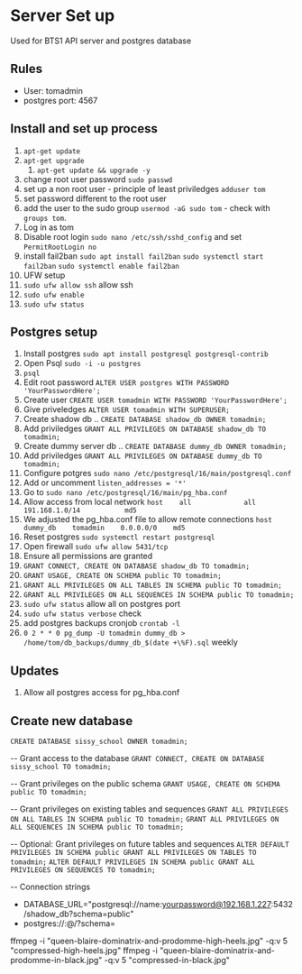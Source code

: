 # Server Set up

Used for BTS1
API server and postgres database

## Rules

- User: tomadmin
- postgres port: 4567

## Install and set up process

1. `apt-get update`
2. `apt-get upgrade`
   1. `apt-get update && upgrade -y`
3. change root user password `sudo passwd`
4. set up a non root user - principle of least priviledges `adduser tom`
5. set password different to the root user
6. add the user to the sudo group `usermod -aG sudo tom` - check with `groups tom`.
7. Log in as tom
8. Disable root login `sudo nano /etc/ssh/sshd_config` and set `PermitRootLogin no`
9. install fail2ban `sudo apt install fail2ban` `sudo systemctl start fail2ban` `sudo systemctl enable fail2ban`
10. UFW setup
11. `sudo ufw allow ssh` allow ssh
12. `sudo ufw enable`
13. `sudo ufw status`

## Postgres setup

1. Install postgres `sudo apt install postgresql postgresql-contrib`
2. Open Psql `sudo -i -u postgres`
3. `psql`
4. Edit root password `ALTER USER postgres WITH PASSWORD 'YourPasswordHere';`
5. Create user `CREATE USER tomadmin WITH PASSWORD 'YourPasswordHere';`
6. Give priveledges `ALTER USER tomadmin WITH SUPERUSER;`
7. Create shadow db .. `CREATE DATABASE shadow_db OWNER tomadmin;`
8. Add priviledges `GRANT ALL PRIVILEGES ON DATABASE shadow_db TO tomadmin;`
9. Create dummy server db .. `CREATE DATABASE dummy_db OWNER tomadmin;`
10. Add priviledges `GRANT ALL PRIVILEGES ON DATABASE dummy_db TO tomadmin;`
11. Configure potgres `sudo nano /etc/postgresql/16/main/postgresql.conf`
12. Add or uncomment `listen_addresses = '*'`
13. Go to `sudo nano /etc/postgresql/16/main/pg_hba.conf`
14. Allow access from local network `host    all             all             191.168.1.0/14           md5`
15. We adjusted the pg_hba.conf file to allow remote connections `host    dummy_db    tomadmin    0.0.0.0/0    md5`
16. Reset postgres `sudo systemctl restart postgresql`
17. Open firewall `sudo ufw allow 5431/tcp`
18. Ensure all permissions are granted
19. `GRANT CONNECT, CREATE ON DATABASE shadow_db TO tomadmin;`
20. `GRANT USAGE, CREATE ON SCHEMA public TO tomadmin;`
21. `GRANT ALL PRIVILEGES ON ALL TABLES IN SCHEMA public TO tomadmin;`
22. `GRANT ALL PRIVILEGES ON ALL SEQUENCES IN SCHEMA public TO tomadmin;`
23. `sudo ufw status` allow all on postgres port
24. `sudo ufw status verbose` check
25. add postgres backups cronjob `crontab -l`
26. `0 2 * * 0 pg_dump -U tomadmin dummy_db > /home/tom/db_backups/dummy_db_$(date +\%F).sql` weekly

## Updates

1. Allow all postgres access for pg_hba.conf

## Create new database

`CREATE DATABASE sissy_school OWNER tomadmin;`

-- Grant access to the database
`GRANT CONNECT, CREATE ON DATABASE sissy_school TO tomadmin;`

-- Grant privileges on the public schema
`GRANT USAGE, CREATE ON SCHEMA public TO tomadmin;`

-- Grant privileges on existing tables and sequences
`GRANT ALL PRIVILEGES ON ALL TABLES IN SCHEMA public TO tomadmin;`
`GRANT ALL PRIVILEGES ON ALL SEQUENCES IN SCHEMA public TO tomadmin;`

-- Optional: Grant privileges on future tables and sequences
`ALTER DEFAULT PRIVILEGES IN SCHEMA public GRANT ALL PRIVILEGES ON TABLES TO tomadmin;`
`ALTER DEFAULT PRIVILEGES IN SCHEMA public GRANT ALL PRIVILEGES ON SEQUENCES TO tomadmin;`

-- Connection strings

- DATABASE_URL="postgresql://name:yourpassword@192.168.1.227:5432/shadow_db?schema=public"
- postgres://<username>:<password>@<hostname>/<dbname>?schema=<schema>



ffmpeg -i "queen-blaire-dominatrix-and-prodomme-high-heels.jpg" -q:v 5 "compressed-high-heels.jpg"
ffmpeg -i "queen-blaire-dominatrix-and-prodomme-in-black.jpg" -q:v 5 "compressed-in-black.jpg"

